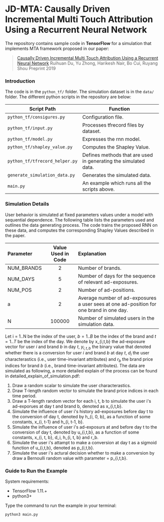 # JD-MTA: Causally Driven Incremental Multi Touch Attribution Using a Recurrent Neural Network
The repository contains sample code in **TensorFlow** for a simulation that implements MTA framework proposed in our paper:
>[Causally Driven Incremental Multi Touch Attribution Using a Recurrent Neural Network](https://arxiv.org/abs/1902.00215)
>Ruihuan Du, Yu Zhong, Harikesh Nair, Bo Cui, Ruyang Shou
>Preprint 2019

### Introduction

The code is in the `python_tf/` folder. The simulation dataset is in the `data/` folder. The different python scripts in the repository are below:

| Script Path | Function |
|--- | --- |
| `python_tf/consigures.py` | Configuration file. |
| `python_tf/input.py` | Processes tfrecord files by dataset. |
| `python_tf/model.py` | Expresses the rnn model. |
| `python_tf/shapley_value.py` | Computes the Shapley Value. |
| `python_tf/tfrecord_helper.py` | Defines methods that are used in generating the simulated data. |
| `generate_simulation_data.py` | Generates the simulated data. |
| `main.py` | An example which runs all the scripts above. |

### Simulation Details

User behavior is simulated at fixed parameters values under a model with sequential dependence. The following table lists the parameters used and outlines the data generating process. The code trains the proposed RNN on these data, and computes the corresponding Shapley Values described in the paper.

| Parameter | Value Used in Code | Explanation |
| :--- | :---: | :--- |
| NUM_BRANDS | 2 | Number of brands. |
| NUM_DAYS | 5 | Number of days for the sequence of relevant ad-exposures. |
| NUM_POS | 2 | Number of ad-positions. |
| a | 2 | Average number of ad-exposures a user sees at one ad-position for one brand in one day. |
| N | 100000 | Number of simulated users in the simulation data. |

Let i = 1..N be the index of the user, $b=1..B$ be the index of the brand and $t=1..T$ be the index of the day. We denote by x_{i,t,b} the ad-exposure vector for user $i$ and brand $b$ in day $t$, $y_{i,t,b}$ the binary value that denoted whether there is a conversion for user $i$ and brand $b$ at day $t$, $d_i$ the user characterastics (i.e., user time-invariant attributes) and $r_b$ the brand price indices for brand $b$ (i.e., brand time-invariant attributes). The data are simulated as following, a more detailed explain of the process can be found in detailed_explain_of_simulation.pdf:

1. Draw a random scalar to simulate the user characterastics.
2. Draw T-length random vector to simulate the brand price indices in each time period.
3. Draw a T-length random vector for each i, t, b to simulate the user i's ad-exporues at day t and brand b, denoted as x_{i,t,b}.
4. Simulate the influence of user i's history ad-exposures before day t to the conversion of day t, denoted by h_{i, 0, b}, as a function of some constants, x_{i, t-1} and h_{i, t-1, b}.
5. Simulate the influence of user i's ad-exposurs at and before day t to the conversion of day t, denoted by u_{i,t,b}, as a function of some constants, x_{i, t, b}, d_i, h_{i, t, b}  and r_b.
6. Simulate the user i's attampt to make a conversion at day t as a sigmoid function of u_{i,t,b}, denoted as p_{i,t,b}.
7. Simulate the user i's actural decision whether to make a conversion by draw a Bernoulli random value with parameter = p_{i,t,b}.

### Guide to Run the Example

System requirements:
* TensorFlow 1.11.+
* python3+

Type the command to run the example in your terminal: 

```markdown
python3 main.py
```